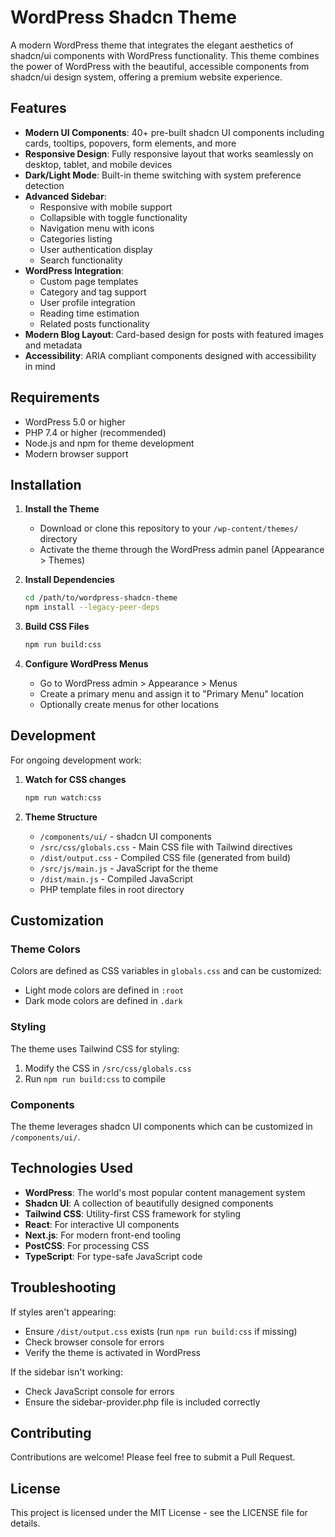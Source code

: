 # WordPress Shadcn Theme

A modern WordPress theme that integrates the elegant aesthetics of shadcn/ui components with WordPress functionality. This theme combines the power of WordPress with the beautiful, accessible components from shadcn/ui design system, offering a premium website experience.

## Features

- **Modern UI Components**: 40+ pre-built shadcn UI components including cards, tooltips, popovers, form elements, and more
- **Responsive Design**: Fully responsive layout that works seamlessly on desktop, tablet, and mobile devices
- **Dark/Light Mode**: Built-in theme switching with system preference detection
- **Advanced Sidebar**: 
  - Responsive with mobile support
  - Collapsible with toggle functionality
  - Navigation menu with icons
  - Categories listing
  - User authentication display
  - Search functionality
- **WordPress Integration**:
  - Custom page templates
  - Category and tag support
  - User profile integration
  - Reading time estimation
  - Related posts functionality
- **Modern Blog Layout**: Card-based design for posts with featured images and metadata
- **Accessibility**: ARIA compliant components designed with accessibility in mind

## Requirements

- WordPress 5.0 or higher
- PHP 7.4 or higher (recommended)
- Node.js and npm for theme development
- Modern browser support

## Installation

1. **Install the Theme**
   - Download or clone this repository to your `/wp-content/themes/` directory
   - Activate the theme through the WordPress admin panel (Appearance > Themes)

2. **Install Dependencies**
   ```bash
   cd /path/to/wordpress-shadcn-theme
   npm install --legacy-peer-deps
   ```

3. **Build CSS Files**
   ```bash
   npm run build:css
   ```

4. **Configure WordPress Menus**
   - Go to WordPress admin > Appearance > Menus
   - Create a primary menu and assign it to "Primary Menu" location
   - Optionally create menus for other locations

## Development

For ongoing development work:

1. **Watch for CSS changes**
   ```bash
   npm run watch:css
   ```

2. **Theme Structure**
   - `/components/ui/` - shadcn UI components
   - `/src/css/globals.css` - Main CSS file with Tailwind directives
   - `/dist/output.css` - Compiled CSS file (generated from build)
   - `/src/js/main.js` - JavaScript for the theme
   - `/dist/main.js` - Compiled JavaScript
   - PHP template files in root directory

## Customization

### Theme Colors

Colors are defined as CSS variables in `globals.css` and can be customized:
- Light mode colors are defined in `:root`
- Dark mode colors are defined in `.dark`

### Styling

The theme uses Tailwind CSS for styling:
1. Modify the CSS in `/src/css/globals.css`
2. Run `npm run build:css` to compile

### Components

The theme leverages shadcn UI components which can be customized in `/components/ui/`.

## Technologies Used

- **WordPress**: The world's most popular content management system
- **Shadcn UI**: A collection of beautifully designed components
- **Tailwind CSS**: Utility-first CSS framework for styling
- **React**: For interactive UI components
- **Next.js**: For modern front-end tooling
- **PostCSS**: For processing CSS
- **TypeScript**: For type-safe JavaScript code

## Troubleshooting

If styles aren't appearing:
- Ensure `/dist/output.css` exists (run `npm run build:css` if missing)
- Check browser console for errors
- Verify the theme is activated in WordPress

If the sidebar isn't working:
- Check JavaScript console for errors
- Ensure the sidebar-provider.php file is included correctly

## Contributing

Contributions are welcome! Please feel free to submit a Pull Request.

## License

This project is licensed under the MIT License - see the LICENSE file for details.